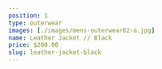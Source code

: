 ```yaml
---
position: 1
type: outerwear
images: [./images/mens-outerwear02-a.jpg]
name: Leather Jacket // Black
price: $200.00
slug: leather-jacket-black
---
```

